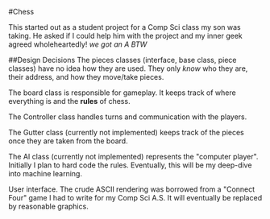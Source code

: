#Chess

This started out as a student project for a Comp Sci class my son was taking. He asked if I could help him with the project and my inner geek agreed wholeheartedly! <i>we got an A BTW</i>

##Design Decisions
The pieces classes (interface, base class, piece classes) have no idea how they are used. They only *know* who they are, their address, and how they move/take pieces.

The board class is responsible for gameplay.  It keeps track of where everything is and the **rules** of chess.

The Controller class handles turns and communication with the players.

The Gutter class (currently not implemented) keeps track of the pieces once they are taken from the board.

The AI class (currently not implemented) represents the "computer player".  Initially I plan to hard code the rules.  Eventually, this will be my deep-dive into machine learning.

User interface. The crude ASCII rendering was borrowed from a "Connect Four" game I had to write for my Comp Sci A.S.  It will eventually be replaced by reasonable graphics.

